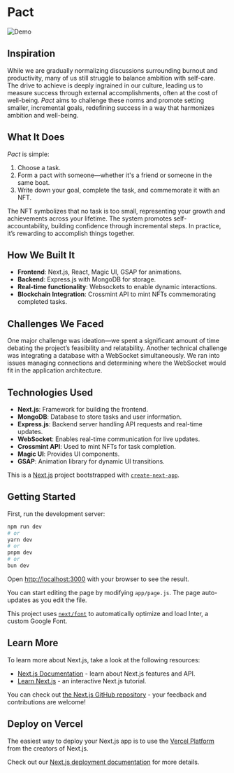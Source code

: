 # Pact

![Demo](./Screen%20Recording%202024-10-09%20at%201.17.41%20PM.gif)

## Inspiration
While we are gradually normalizing discussions surrounding burnout and productivity, many of us still struggle to balance ambition with self-care. The drive to achieve is deeply ingrained in our culture, leading us to measure success through external accomplishments, often at the cost of well-being. *Pact* aims to challenge these norms and promote setting smaller, incremental goals, redefining success in a way that harmonizes ambition and well-being.

## What It Does
*Pact* is simple: 
1. Choose a task.
2. Form a pact with someone—whether it's a friend or someone in the same boat.
3. Write down your goal, complete the task, and commemorate it with an NFT. 

The NFT symbolizes that no task is too small, representing your growth and achievements across your lifetime. The system promotes self-accountability, building confidence through incremental steps. In practice, it’s rewarding to accomplish things together.

## How We Built It
- **Frontend**: Next.js, React, Magic UI, GSAP for animations.
- **Backend**: Express.js with MongoDB for storage.
- **Real-time functionality**: Websockets to enable dynamic interactions.
- **Blockchain Integration**: Crossmint API to mint NFTs commemorating completed tasks.

## Challenges We Faced
One major challenge was ideation—we spent a significant amount of time debating the project’s feasibility and relatability. Another technical challenge was integrating a database with a WebSocket simultaneously. We ran into issues managing connections and determining where the WebSocket would fit in the application architecture.

## Technologies Used
- **Next.js**: Framework for building the frontend.
- **MongoDB**: Database to store tasks and user information.
- **Express.js**: Backend server handling API requests and real-time updates.
- **WebSocket**: Enables real-time communication for live updates.
- **Crossmint API**: Used to mint NFTs for task completion.
- **Magic UI**: Provides UI components.
- **GSAP**: Animation library for dynamic UI transitions.


This is a [Next.js](https://nextjs.org/) project bootstrapped with [`create-next-app`](https://github.com/vercel/next.js/tree/canary/packages/create-next-app).

## Getting Started

First, run the development server:

```bash
npm run dev
# or
yarn dev
# or
pnpm dev
# or
bun dev
```

Open [http://localhost:3000](http://localhost:3000) with your browser to see the result.

You can start editing the page by modifying `app/page.js`. The page auto-updates as you edit the file.

This project uses [`next/font`](https://nextjs.org/docs/basic-features/font-optimization) to automatically optimize and load Inter, a custom Google Font.

## Learn More

To learn more about Next.js, take a look at the following resources:

- [Next.js Documentation](https://nextjs.org/docs) - learn about Next.js features and API.
- [Learn Next.js](https://nextjs.org/learn) - an interactive Next.js tutorial.

You can check out [the Next.js GitHub repository](https://github.com/vercel/next.js/) - your feedback and contributions are welcome!

## Deploy on Vercel

The easiest way to deploy your Next.js app is to use the [Vercel Platform](https://vercel.com/new?utm_medium=default-template&filter=next.js&utm_source=create-next-app&utm_campaign=create-next-app-readme) from the creators of Next.js.

Check out our [Next.js deployment documentation](https://nextjs.org/docs/deployment) for more details.

